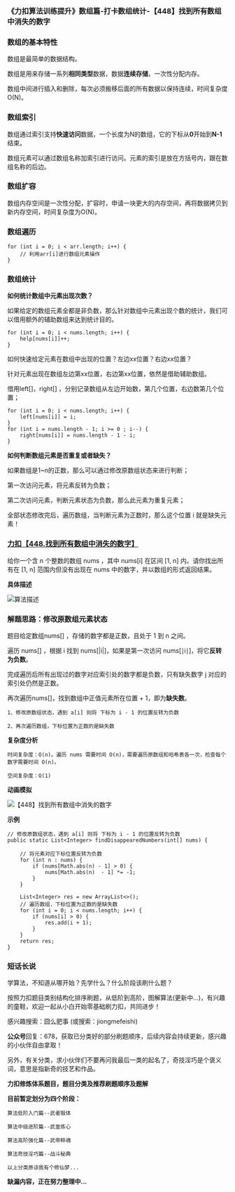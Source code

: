 ### 《力扣算法训练提升》数组篇-打卡数组统计-【448】找到所有数组中消失的数字

### 数组的基本特性

数组是最简单的数据结构。

数组是用来存储一系列**相同类型**数据，数据**连续存储**，一次性分配内存。

数组中间进行插入和删除，每次必须搬移后面的所有数据以保持连续，时间复杂度 O(N)。

### 数组索引

数组通过索引支持**快速访问**数据，一个长度为N的数组，它的下标从**0**开始到**N-1**结束。

数组元素可以通过数组名称加索引进行访问。元素的索引是放在方括号内，跟在数组名称的后边。

### 数组扩容

数组内存空间是一次性分配，扩容时，申请一块更大的内存空间，再将数据拷贝到新内存空间，时间复杂度为O(N)。

### 数组遍历

```
for (int i = 0; i < arr.length; i++) {
    // 利用arr[i]进行数组元素操作
}
```

### 数组统计

**如何统计数组中元素出现次数？**

如果给定的数组元素全都是非负数，那么针对数组中元素出现个数的统计，我们可以借用额外的辅助数组来达到统计目的。

```
for (int i = 0; i < nums.length; i++) {
	help[nums[i]]++;
}
```

如何快速给定元素在数组中出现的位置？左边xx位置？右边xx位置？

针对元素出现在数组左边第xx位置，右边第xx位置，依然是借助辅助数组。

借用left[]，right[] ，分别记录数组从左边开始数，第几个位置，右边数第几个位置；

```
for (int i = 0; i < nums.length; i++) {
	left[nums[i]] = i;
}
for (int i = nums.length - 1; i >= 0 ; i--) {
	right[nums[i]] = nums.length - 1 - i;
}
```

**如何判断数组元素是否重复或者缺失？**

如果数组是1~n的正数，那么可以通过修改原数组状态来进行判断；

第一次访问元素，将元素反转为负数；

第二次访问元素，判断元素状态为负数，那么此元素为重复元素；

全部状态修改完后，遍历数组，当判断元素为正数时，那么这个位置 i 就是缺失元素！

### [力扣【448.找到所有数组中消失的数字】](https://leetcode-cn.com/problems/find-all-numbers-disappeared-in-an-array/)

给你一个含 n 个整数的数组 nums ，其中 nums[i] 在区间 [1, n] 内。请你找出所有在 [1, n] 范围内但没有出现在 nums 中的数字，并以数组的形式返回结果。

**具体描述**

![算法描述](https://img-blog.csdnimg.cn/img_convert/b91117d713fe889adadeb412876d70e0.png)



### 解题思路：修改原数组元素状态

题目给定数组nums[] ，存储的数字都是正数，且处于 1 到 n 之间。

遍历 nums[] ，根据 i 找到 nums[|i|]，如果是第一次访问 nums[∣i∣]，将它**反转为负数**。



完成遍历后所有出现过的数字对应索引处的数字都是负数，只有缺失数字 j 对应的索引处仍然是正数。

再次遍历nums[]，找到数组中正值元素所在位置 + 1，即为**缺失数**。

```
1、修改原数组状态，遇到 a[i] 则将 下标为 i - 1 的位置反转为负数

2、再次遍历数组，下标位置为正数的是缺失数
```

**复杂度分析**

```
时间复杂度：O(n)。遍历 nums 需要时间 O(n)，需要遍历原数组和哈希表各一次，检查每个数字需要时间 O(n)。

空间复杂度：O(1)
```

**动画模拟**

![【448】找到所有数组中消失的数字](https://img-blog.csdnimg.cn/img_convert/ba1b53bcb133a300fb701ac1a5c50a0e.gif)

**示例**

```
// 修改原数组状态，遇到 a[i] 则将 下标为 i - 1 的位置反转为负数
public static List<Integer> findDisappearedNumbers(int[] nums) {

    // 将元素对应下标位置反转为负数
    for (int n : nums) {
        if (nums[Math.abs(n) - 1] > 0) {
            nums[Math.abs(n)  - 1] *= -1;
        }
    }

    List<Integer> res = new ArrayList<>();
    // 遍历数组，下标位置为正数的是缺失数
    for (int i = 0; i < nums.length; i++) {
        if (nums[i] > 0) {
            res.add(i + 1);
        }
    }
    return res;
}
```



### 短话长说

学算法，不知道从哪开始？先学什么？什么阶段该刷什么题？

按照力扣题目类别结构化排序刷题，从低阶到高阶，图解算法(更新中...)，有兴趣的童鞋，欢迎一起从小白开始零基础刷力扣，共同进步！

感兴趣搜索：囧么肥事 (或搜索：jiongmefeishi)

**公众号**回复：678，获取已分类好的部分刷题顺序，后续内容会持续更新，感兴趣的小伙伴自由拿取！

另外，有关分类，求小伙伴们不要再问我最后一类的起名了，奇技淫巧是个褒义词，意思是指新奇的技艺和作品。



**力扣修炼体系题目，题目分类及推荐刷题顺序及题解**

**目前暂定划分为四个阶段：**

```
算法低阶入门篇--武者锻体

算法中级进阶篇--武皇炼心

算法高阶强化篇--武帝粹魂

算法奇技淫巧篇--战斗秘典

以上分类原谅我有个修仙梦...
```

**缺漏内容，正在努力整理中...**

 
